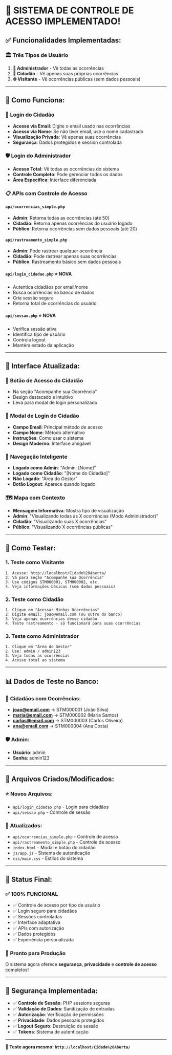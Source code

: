 # 🔐 SISTEMA DE CONTROLE DE ACESSO IMPLEMENTADO!

## ✅ **Funcionalidades Implementadas:**

### 🏛️ **Três Tipos de Usuário**
1. **👑 Administrador** - Vê todas as ocorrências
2. **👤 Cidadão** - Vê apenas suas próprias ocorrências  
3. **🌐 Visitante** - Vê ocorrências públicas (sem dados pessoais)

---

## 🚀 **Como Funciona:**

### 🔑 **Login do Cidadão**
- **Acesso via Email**: Digite o email usado nas ocorrências
- **Acesso via Nome**: Se não tiver email, use o nome cadastrado
- **Visualização Privada**: Vê apenas suas ocorrências
- **Segurança**: Dados protegidos e session controlada

### 🛡️ **Login do Administrador**
- **Acesso Total**: Vê todas as ocorrências do sistema
- **Controle Completo**: Pode gerenciar todos os dados
- **Área Específica**: Interface diferenciada

### 📋 **APIs com Controle de Acesso**

#### **`api/ocorrencias_simple.php`**
- **Admin**: Retorna todas as ocorrências (até 50)
- **Cidadão**: Retorna apenas ocorrências do usuário logado
- **Público**: Retorna ocorrências sem dados pessoais (até 20)

#### **`api/rastreamento_simple.php`**
- **Admin**: Pode rastrear qualquer ocorrência
- **Cidadão**: Pode rastrear apenas suas ocorrências
- **Público**: Rastreamento básico sem dados pessoais

#### **`api/login_cidadao.php`** ⭐ **NOVA**
- Autentica cidadãos por email/nome
- Busca ocorrências no banco de dados
- Cria sessão segura
- Retorna total de ocorrências do usuário

#### **`api/sessao.php`** ⭐ **NOVA**
- Verifica sessão ativa
- Identifica tipo de usuário
- Controla logout
- Mantém estado da aplicação

---

## 🎯 **Interface Atualizada:**

### 🔗 **Botão de Acesso do Cidadão**
- Na seção "Acompanhe sua Ocorrência"
- Design destacado e intuitivo
- Leva para modal de login personalizado

### 📱 **Modal de Login do Cidadão**
- **Campo Email**: Principal método de acesso
- **Campo Nome**: Método alternativo
- **Instruções**: Como usar o sistema
- **Design Moderno**: Interface amigável

### 👤 **Navegação Inteligente**
- **Logado como Admin**: "Admin: [Nome]"
- **Logado como Cidadão**: "[Nome do Cidadão]"
- **Não Logado**: "Área do Gestor"
- **Botão Logout**: Aparece quando logado

### 🗺️ **Mapa com Contexto**
- **Mensagem Informativa**: Mostra tipo de visualização
- **Admin**: "Visualizando todas as X ocorrências (Modo Administrador)"
- **Cidadão**: "Visualizando suas X ocorrências"
- **Público**: "Visualizando X ocorrências públicas"

---

## 🧪 **Como Testar:**

### 1. **Teste como Visitante**
```
1. Acesse: http://localhost/Cidade%20Aberta/
2. Vá para seção "Acompanhe sua Ocorrência"
3. Use códigos STM000001, STM000002, etc.
4. Veja informações básicas (sem dados pessoais)
```

### 2. **Teste como Cidadão**
```
1. Clique em "Acessar Minhas Ocorrências"
2. Digite email: joao@email.com (ou outro do banco)
3. Veja apenas ocorrências desse cidadão
4. Teste rastreamento - só funcionará para suas ocorrências
```

### 3. **Teste como Administrador**
```
1. Clique em "Área do Gestor"
2. Use: admin / admin123
3. Veja todas as ocorrências
4. Acesso total ao sistema
```

---

## 📊 **Dados de Teste no Banco:**

### 👥 **Cidadãos com Ocorrências:**
- **joao@email.com** → STM000001 (João Silva)
- **maria@email.com** → STM000002 (Maria Santos)  
- **carlos@email.com** → STM000003 (Carlos Oliveira)
- **ana@email.com** → STM000004 (Ana Costa)

### 🛡️ **Admin:**
- **Usuário**: admin
- **Senha**: admin123

---

## 🔧 **Arquivos Criados/Modificados:**

### ⭐ **Novos Arquivos:**
- `api/login_cidadao.php` - Login para cidadãos
- `api/sessao.php` - Controle de sessão

### 📝 **Atualizados:**
- `api/ocorrencias_simple.php` - Controle de acesso
- `api/rastreamento_simple.php` - Controle de acesso
- `index.html` - Modal e botão do cidadão
- `js/app.js` - Sistema de autenticação
- `css/main.css` - Estilos do sistema

---

## 🎉 **Status Final:**

### ✅ **100% FUNCIONAL**
- ✅ Controle de acesso por tipo de usuário
- ✅ Login seguro para cidadãos
- ✅ Sessões controladas
- ✅ Interface adaptativa
- ✅ APIs com autorização
- ✅ Dados protegidos
- ✅ Experiência personalizada

### 🚀 **Pronto para Produção**
O sistema agora oferece **segurança**, **privacidade** e **controle de acesso** completos!

---

## 🔐 **Segurança Implementada:**
- ✅ **Controle de Sessão**: PHP sessions seguras
- ✅ **Validação de Dados**: Sanitização de entradas
- ✅ **Autorização**: Verificação de permissões
- ✅ **Privacidade**: Dados pessoais protegidos
- ✅ **Logout Seguro**: Destruição de sessão
- ✅ **Tokens**: Sistema de autenticação

---

**🎯 Teste agora mesmo: `http://localhost/Cidade%20Aberta/`**